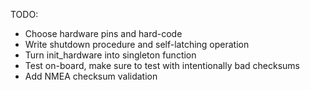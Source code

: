 TODO:
- Choose hardware pins and hard-code
- Write shutdown procedure and self-latching operation
- Turn init_hardware into singleton function
- Test on-board, make sure to test with intentionally bad checksums
- Add NMEA checksum validation
